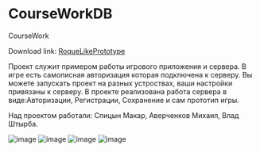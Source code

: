 # CourseWorkDB
CourseWork

Download link: <a href="https://github.com/MrVester/CourseWorkDB/releases/tag/old" download="RoqueLikePrototype">RoqueLikePrototype</a>

Проект служит примером работы игрового приложения и сервера.
В игре есть самописная авторизация которая подключена к серверу.
Вы можете запускать проект на разных устроствах, ваши настройки привязаны к серверу.
В проекте реализована работа сервера в виде:Авторизации, Регистрации, Сохранение и сам прототип игры.


Над проектом работали: Спицын Макар, Аверченков Михаил, Влад Штырба.

![image](https://user-images.githubusercontent.com/71410796/219430740-1a938d99-4343-4826-b258-2ade4ad87d4f.png)
![image](https://user-images.githubusercontent.com/71410796/219430800-a16fad08-786e-4041-afa3-6865d95c1b92.png)
![image](https://user-images.githubusercontent.com/71410796/219430887-da7c1900-c01f-4dba-b9d6-a5e0d5bc915e.png)
![image](https://user-images.githubusercontent.com/71410796/219430971-2ff4cea7-417f-4e98-8a36-c30d00c44b7c.png)

